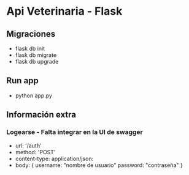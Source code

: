 # Api Veterinaria - Flask

## Migraciones

- flask db init
- flask db migrate
- flask db upgrade


## Run app

- python app.py


## Información extra

### Logearse - Falta integrar en la UI de swagger
- url: '/auth'
- method: 'POST'
- content-type: application/json:
- body: {
            username: "nombre de usuario"
            password: "contraseña"
        }
